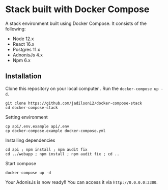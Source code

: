 # Stack built with Docker Compose

A stack environment built using Docker Compose. It consists of the following:

* Node 12.x
* React 16.x
* Postgres 11.x
* AdnonisJs 4.x
* Npm 6.x

## Installation

Clone this repository on your local computer . 
Run the `docker-compose up -d`.

```shell
git clone https://github.com/jadilson12/docker-compose-stack
cd docker-compose-stack
```
Setting environment
```shell
cp api/.env.example api/.env
cp docker-compose.example docker-compose.yml
```

Installing dependencies

```shell
cd api ; npm install ; npm audit fix
cd ../webapp ; npm install ; npm audit fix ; cd ..
```

Start compose

```shell
docker-compose up -d
```

Your AdonisJs is now ready!! You can access it via `http://0.0.0.0:3300`.
